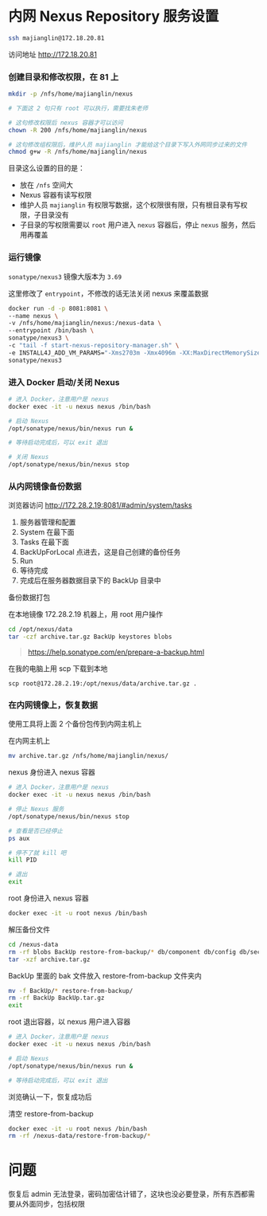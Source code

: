 # 内网 Nexus Repository 服务设置

```bash
ssh majianglin@172.18.20.81
```

访问地址
http://172.18.20.81


### 创建目录和修改权限，在 81 上

```bash
mkdir -p /nfs/home/majianglin/nexus

# 下面这 2 句只有 root 可以执行，需要找朱老师

# 这句修改权限后 nexus 容器才可以访问
chown -R 200 /nfs/home/majianglin/nexus

# 这句修改组权限后，维护人员 majianglin 才能给这个目录下写入外网同步过来的文件
chmod g+w -R /nfs/home/majianglin/nexus
```

目录这么设置的目的是：

- 放在 `/nfs` 空间大
- Nexus 容器有读写权限
- 维护人员 `majianglin` 有权限写数据，这个权限很有限，只有根目录有写权限，子目录没有
- 子目录的写权限需要以 `root` 用户进入 `nexus` 容器后，停止 `nexus` 服务，然后用再覆盖

### 运行镜像

`sonatype/nexus3` 镜像大版本为 `3.69`

这里修改了 `entrypoint`，不修改的话无法关闭 nexus 来覆盖数据

```bash
docker run -d -p 8081:8081 \
--name nexus \
-v /nfs/home/majianglin/nexus:/nexus-data \
--entrypoint /bin/bash \
sonatype/nexus3 \
-c "tail -f start-nexus-repository-manager.sh" \
-e INSTALL4J_ADD_VM_PARAMS="-Xms2703m -Xmx4096m -XX:MaxDirectMemorySize=4096m -Djava.util.prefs.userRoot=/nexus-data/javaprefs" \
sonatype/nexus3
```

### 进入 Docker 启动/关闭 Nexus

```bash
# 进入 Docker，注意用户是 nexus
docker exec -it -u nexus nexus /bin/bash

# 启动 Nexus 
/opt/sonatype/nexus/bin/nexus run &

# 等待启动完成后，可以 exit 退出

# 关闭 Nexus
/opt/sonatype/nexus/bin/nexus stop
```

### 从内网镜像备份数据

浏览器访问
http://172.28.2.19:8081/#admin/system/tasks


1. 服务器管理和配置
2. System 在最下面
3. Tasks 在最下面
4. BackUpForLocal 点进去，这是自己创建的备份任务
5. Run
6. 等待完成
7. 完成后在服务器数据目录下的 BackUp 目录中

备份数据打包

在本地镜像 172.28.2.19 机器上，用 root 用户操作

```bash
cd /opt/nexus/data
tar -czf archive.tar.gz BackUp keystores blobs
```

> https://help.sonatype.com/en/prepare-a-backup.html

在我的电脑上用 scp 下载到本地

```
scp root@172.28.2.19:/opt/nexus/data/archive.tar.gz .
```

### 在内网镜像上，恢复数据

使用工具将上面 2 个备份包传到内网主机上 

在内网主机上 

```bash
mv archive.tar.gz /nfs/home/majianglin/nexus/
```

nexus 身份进入 nexus 容器

```bash
# 进入 Docker，注意用户是 nexus
docker exec -it -u nexus nexus /bin/bash

# 停止 Nexus 服务 
/opt/sonatype/nexus/bin/nexus stop

# 查看是否已经停止
ps aux

# 停不了就 kill 吧
kill PID

# 退出
exit
```

root 身份进入 nexus 容器

```bash
docker exec -it -u root nexus /bin/bash
```

解压备份文件

```bash
cd /nexus-data
rm -rf blobs BackUp restore-from-backup/* db/component db/config db/security
tar -xzf archive.tar.gz
```

BackUp 里面的 bak 文件放入 restore-from-backup 文件夹内

```bash
mv -f BackUp/* restore-from-backup/
rm -rf BackUp BackUp.tar.gz
exit
```

root 退出容器，以 nexus 用户进入容器

```bash
# 进入 Docker，注意用户是 nexus
docker exec -it -u nexus nexus /bin/bash

# 启动 Nexus 
/opt/sonatype/nexus/bin/nexus run &

# 等待启动完成后，可以 exit 退出
```

浏览确认一下，恢复成功后

清空 restore-from-backup

```bash
docker exec -it -u root nexus /bin/bash
rm -rf /nexus-data/restore-from-backup/*
```


# 问题

恢复后 admin 无法登录，密码加密估计错了，这块也没必要登录，所有东西都需要从外面同步，包括权限
